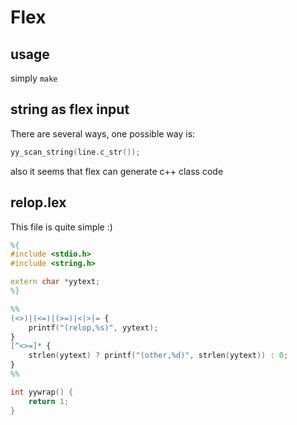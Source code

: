 # Flex

## usage

simply `make`

## string as flex input

There are several ways, one possible way is:

```c
yy_scan_string(line.c_str());
```

also it seems that flex can generate c++ class code

## relop.lex

This file is quite simple :)

```lex
%{
#include <stdio.h>
#include <string.h>

extern char *yytext;
%}

%%
(<>)|(<=)|(>=)|<|>|= {
    printf("(relop,%s)", yytext);
}
[^<>=]*	{
    strlen(yytext) ? printf("(other,%d)", strlen(yytext)) : 0;
}
%%

int yywrap() {
    return 1;
}
```